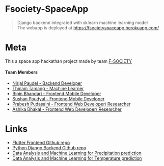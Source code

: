 # Fsociety-SpaceApp
> Django backend integrated with sklearn machine learning model<br>
> The webapp is deployed at https://fsocietyspaceapp.herokuapp.com/

# Meta
This a space app hackathan project made by team [F-SOCIETY](https://covid19.spaceappschallenge.org/challenges/covid-challenges/food-thought/teams/fsociety/project)<br>

#### Team Members
* [Nirjal Paudel - Backend Developer](https://github.com/n1rjal)
* [Thinam Tamang - Machine Learner](https://github.com/ThinamXx)
* [Bipin Bhandari - Frontend Mobile Developer](https://github.com/B33pin)
* [Sushan Poudyal - Frontend Mobile Developer](https://github.com/sushan9)
* [Prabesh Pudasaini - Frontend Web Developer/ Researcher](https://github.com/alpha5714)
* [Ashika Dhakal - Frontend Web Developer/ Researcher](https://github.com/aashika1234)

# Links
* [Flutter Frontend Github repo](https://github.com/sushan9/nasahack)
* [Python Django Backend Github repo](https://github.com/n1rjal/Fsociety-SpaceApp/)
* [Data Analysis and Machine Learning for Precipitation prediction](https://nbviewer.jupyter.org/github/ThinamXx/Machine-Learning-in-Weather-Data/blob/master/Precipitation%20Prediction%20Using%20Random%20Forest%20Regressor.ipynb)
* [Data Analysis and Machine Learning for Temperature prediction](https://nbviewer.jupyter.org/github/ThinamXx/Machine-Learning-in-Weather-Data/blob/master/Temperature%20Prediction%20Using%20Random%20Forest%20Regressor.ipynb)
